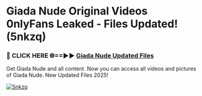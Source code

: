# Giada Nude Original Videos 0nlyFans Leaked - Files Updated! (5nkzq)

<h3>🔴 CLICK HERE 🌐==►► <a href="https://tinyurl.com/52m3yx9h" rel="nofollow">Giada Nude Updated Files</a></h3>

Get Giada Nude and all content. Now you can access all videos and pictures of Giada Nude. New Updated Files 2025!

[![5nkzq](https://i.imgur.com/TnHtlc8.gif)](https://tinyurl.com/52m3yx9h)
